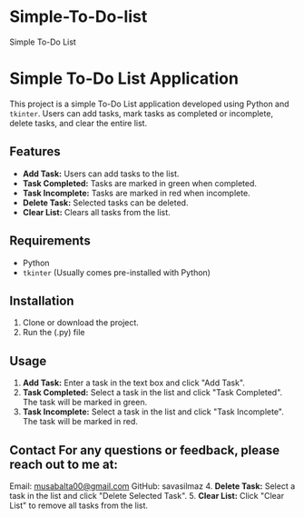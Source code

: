 # Simple-To-Do-list
Simple To-Do List
# Simple To-Do List Application

This project is a simple To-Do List application developed using Python and `tkinter`. Users can add tasks, mark tasks as completed or incomplete, delete tasks, and clear the entire list.

## Features

- **Add Task:** Users can add tasks to the list.
- **Task Completed:** Tasks are marked in green when completed.
- **Task Incomplete:** Tasks are marked in red when incomplete.
- **Delete Task:** Selected tasks can be deleted.
- **Clear List:** Clears all tasks from the list.

## Requirements

- Python 
- `tkinter` (Usually comes pre-installed with Python)

## Installation
1. Clone or download the project.
2. Run the (.py) file

## Usage

1. **Add Task:** Enter a task in the text box and click "Add Task".
2. **Task Completed:** Select a task in the list and click "Task Completed". The task will be marked in green.
3. **Task Incomplete:** Select a task in the list and click "Task Incomplete". The task will be marked in red.

## Contact For any questions or feedback, please reach out to me at:

Email: musabalta00@gmail.com GitHub: savasilmaz
4. **Delete Task:** Select a task in the list and click "Delete Selected Task".
5. **Clear List:** Click "Clear List" to remove all tasks from the list.
